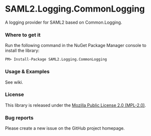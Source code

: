 # SAML2.Logging.CommonLogging

A logging provider for SAML2 based on Common.Logging.

### Where to get it

Run the following command in the NuGet Package Manager console to install the library:

    PM> Install-Package SAML2.Logging.CommonLogging

### Usage & Examples

See wiki.

### License

This library is released under the [Mozilla Public License 2.0 (MPL-2.0)](https://github.com/i8beef/SAML2.Profiles.DKSAML20/blob/master/LICENSE).

### Bug reports

Please create a new issue on the GitHub project homepage.